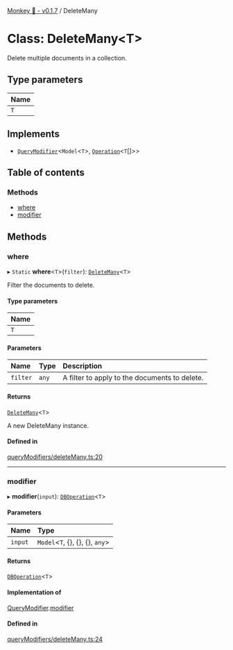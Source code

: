 [Monkey 🐒 - v0.1.7](../README.md) / DeleteMany

# Class: DeleteMany<T\>

Delete multiple documents in a collection.

## Type parameters

| Name |
| :------ |
| `T` |

## Implements

- [`QueryModifier`](../interfaces/QueryModifier.md)<`Model`<`T`\>, [`Operation`](../interfaces/Operation.md)<`T`[]\>\>

## Table of contents

### Methods

- [where](DeleteMany.md#where)
- [modifier](DeleteMany.md#modifier)

## Methods

### where

▸ `Static` **where**<`T`\>(`filter`): [`DeleteMany`](DeleteMany.md)<`T`\>

Filter the documents to delete.

#### Type parameters

| Name |
| :------ |
| `T` |

#### Parameters

| Name | Type | Description |
| :------ | :------ | :------ |
| `filter` | `any` | A filter to apply to the documents to delete. |

#### Returns

[`DeleteMany`](DeleteMany.md)<`T`\>

A new DeleteMany instance.

#### Defined in

[queryModifiers/deleteMany.ts:20](https://github.com/bpisano/monkey/blob/4b4580e/src/queryModifiers/deleteMany.ts#L20)

___

### modifier

▸ **modifier**(`input`): [`DBOperation`](DBOperation.md)<`T`\>

#### Parameters

| Name | Type |
| :------ | :------ |
| `input` | `Model`<`T`, {}, {}, {}, `any`\> |

#### Returns

[`DBOperation`](DBOperation.md)<`T`\>

#### Implementation of

[QueryModifier](../interfaces/QueryModifier.md).[modifier](../interfaces/QueryModifier.md#modifier)

#### Defined in

[queryModifiers/deleteMany.ts:24](https://github.com/bpisano/monkey/blob/4b4580e/src/queryModifiers/deleteMany.ts#L24)
